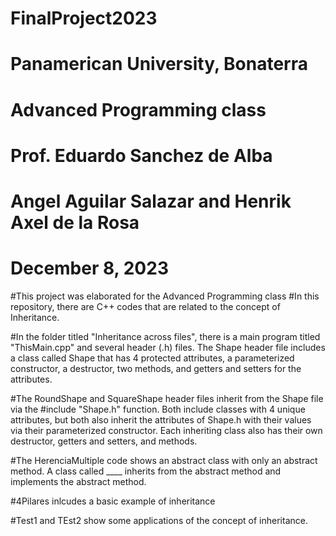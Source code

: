# FinalProject2023
# Panamerican University, Bonaterra
# Advanced Programming class
# Prof. Eduardo Sanchez de Alba

# Angel Aguilar Salazar and Henrik Axel de la Rosa
# December 8, 2023

#This project was elaborated for the Advanced Programming class
#In this repository, there are C++ codes that are related to the concept of Inheritance.

#In the folder titled "Inheritance across files", there is a main program titled "ThisMain.cpp" and several header (.h) files. The Shape header file includes a class called Shape that has 4 protected attributes, a parameterized constructor, a destructor, two methods, and getters and setters for the attributes.

#The RoundShape and SquareShape header files inherit from the Shape file via the #include "Shape.h" function. Both include classes with 4 unique attributes, but both also inherit the attributes of Shape.h with their values via their parameterized constructor. Each inheriting class also has their own destructor, getters and setters, and methods.

#The HerenciaMultiple code shows an abstract class with only an abstract method. A class called ____ inherits from the abstract method and implements the abstract method.

#4Pilares inlcudes a basic example of inheritance

#Test1 and TEst2 show some applications of the concept of inheritance.
